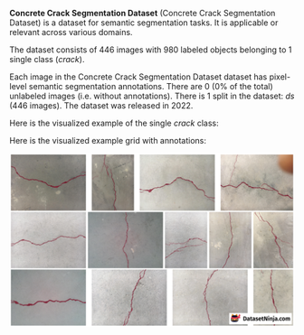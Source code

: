 **Concrete Crack Segmentation Dataset** (Concrete Crack Segmentation Dataset) is a dataset for semantic segmentation tasks. It is applicable or relevant across various domains.

The dataset consists of 446 images with 980 labeled objects belonging to 1 single class (*crack*).

Each image in the Concrete Crack Segmentation Dataset dataset has pixel-level semantic segmentation annotations. There are 0 (0% of the total) unlabeled images (i.e. without annotations). There is 1 split in the dataset: *ds* (446 images). The dataset was released in 2022.

Here is the visualized example of the single *crack* class:



Here is the visualized example grid with annotations:

<img src="https://github.com/dataset-ninja/concrete-crack-segmentation-dataset/raw/main/visualizations/horizontal_grid.png">
